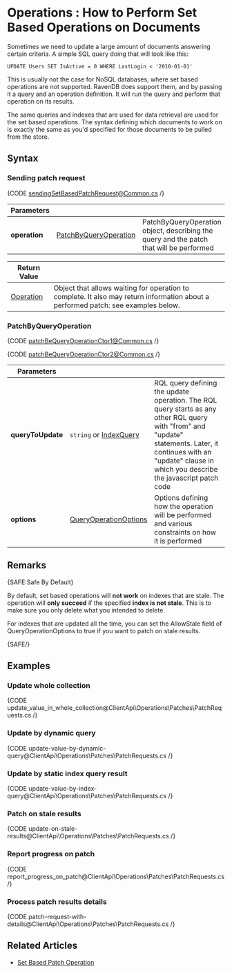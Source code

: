 ﻿# Operations : How to Perform Set Based Operations on Documents

Sometimes we need to update a large amount of documents answering certain criteria. A simple SQL query doing that will look like this:

`UPDATE Users SET IsActive = 0 WHERE LastLogin < '2010-01-01'`   

This is usually not the case for NoSQL databases, where set based operations are not supported. RavenDB does support them, and by passing it a query and an operation definition. It will run the query and perform that operation on its results.

The same queries and indexes that are used for data retrieval are used for the set based operations. The syntax defining which documents to work on is exactly the same as you'd specified for those documents to be pulled from the store.

## Syntax

### Sending patch request

{CODE sendingSetBasedPatchRequest@Common.cs /}

| Parameters | | |
| ------------- | ------------- | ----- |
| **operation** | [PatchByQueryOperation](../../glossary/patchQueryOperation) | PatchByQueryOperation object, describing the query and the patch that will be performed |

| Return Value | |
| ------------- | ----- |
| [Operation](../../glossary/operation) | Object that allows waiting for operation to complete. It also may return information about a performed patch: see examples below. |

### PatchByQueryOperation

{CODE patchBeQueryOperationCtor1@Common.cs /}

{CODE patchBeQueryOperationCtor2@Common.cs /}

| Parameters | | |
| ------------- | ------------- | ----- |
| **queryToUpdate** | `string` or [IndexQuery](../../glossary/indexQuery) | RQL query defining the update operation. The RQL query starts as any other RQL query with "from" and "update" statements. Later, it continues with an "update" clause in which you describe the javascript patch code
| **options** | [QueryOperationOptions](../../glossary/queryOperationOptions) | Options defining how the operation will be performed and various constraints on how it is performed

## Remarks

{SAFE:Safe By Default}

By default, set based operations will **not work** on indexes that are stale. The operation will **only succeed** if the specified **index is not stale**. This is to make sure you only delete what you intended to delete. 

For indexes that are updated all the time, you can set the AllowStale field of QueryOperationOptions to true if you want to patch on stale results. 

{SAFE/}

## Examples

### Update whole collection
{CODE update_value_in_whole_collection@ClientApi\Operations\Patches\PatchRequests.cs /}

### Update by dynamic query
{CODE update-value-by-dynamic-query@ClientApi\Operations\Patches\PatchRequests.cs /}

### Update by static index query result
{CODE update-value-by-index-query@ClientApi\Operations\Patches\PatchRequests.cs /}

### Patch on stale results
{CODE update-on-stale-results@ClientApi\Operations\Patches\PatchRequests.cs /}

### Report progress on patch
{CODE report_progress_on_patch@ClientApi\Operations\Patches\PatchRequests.cs /}

### Process patch results details
{CODE patch-request-with-details@ClientApi\Operations\Patches\PatchRequests.cs /}

## Related Articles

- [Set Based Patch Operation](../../../client-api/operations/patch/single-doc-patch-operation)
